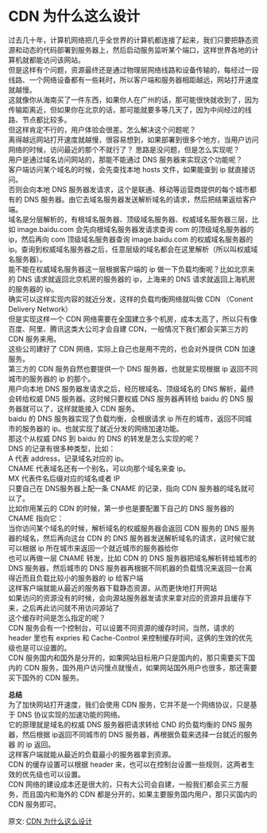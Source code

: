 # CDN 为什么这么设计
过去几十年，计算机网络把几乎全世界的计算机都连接了起来，我们只要把静态资源和动态的代码部署到服务器上，然后启动服务监听某个端口，这样世界各地的计算机就都能访问该网站。  
但是这样有个问题，资源最终还是通过物理层网络线路和设备传输的，每经过一段线路、一个网络设备都有一些耗时，所以客户端和服务器相距越远，网站打开速度就越慢。  
这就像你从海南买了一件东西，如果你人在广州的话，那可能很快就收到了，因为传输距离近，但如果你在北京的话，那可能就要多等几天了，因为中间经过的线路、节点都比较多。  
但这样肯定不行的，用户体验会很差。怎么解决这个问题呢？  
离得越远网站打开速度就越慢，很容易想到，如果部署到很多个地方，当用户访问网络的时候，访问最近的那个不就行了？
思路是没问题，但是怎么实现呢？  
用户是通过域名访问网站的，那能不能通过 DNS 服务器来实现这个功能呢？  
客户端访问某个域名的时候，会先查找本地 hosts 文件，如果能查到 ip 就直接访问。  
否则会向本地 DNS 服务器发请求，这个是联通、移动等运营商提供的每个城市都有的 DNS 服务器。由它去域名服务器发送解析域名的请求，然后把结果返给客户端。  
域名是分层解析的，有根域名服务器、顶级域名服务器、权威域名服务器三层，比如 image.baidu.com 会先向根域名服务器发请求查询 com 的顶级域名服务器的 ip，然后再向 com 顶级域名服务器查询 image.baidu.com 的权威域名服务器的 ip。查询到权威域名服务器之后，任意层级的域名都会在这里解析（所以叫权威域名服务器）。  
能不能在权威域名服务器这一层根据客户端的 ip 做一下负载均衡呢？比如北京来的 DNS 请求就返回北京机房的服务器的 ip，上海来的 DNS 请求就返回上海机房的服务器的 ip。  
确实可以这样实现内容的就近分发，这样的负载均衡网络就叫做 CDN （Conent Delivery Network）  
但是实现这样一个 CDN 网络需要在全国建立多个机房，成本太高了，所以只有像百度、阿里、腾讯这类大公司才会自建 CDN，一般情况下我们都会买第三方的 CDN 服务来用。  
这些公司建好了 CDN 网络，实际上自己也是用不完的，也会对外提供 CDN 加速服务。  
第三方的 CDN 服务自然也要提供一个 DNS 服务器，也就是实现根据 ip 返回不同城市的服务器的 ip 的那个。  
用户向本地 DNS 服务器发请求之后，经历根域名、顶级域名的 DNS 解析，最终会转给权威 DNS 服务器。这时候只要权威 DNS 服务器再转给 baidu 的 DNS 服务器就可以了，这样就能接入 CDN 服务。  
baidu 的 DNS 服务器实现了负载均衡，会根据请求 ip  所在的城市，返回不同城市的服务器的 ip。也就实现了就近分发的网络加速功能。  
那这个从权威 DNS 到 baidu 的 DNS 的转发是怎么实现的呢？  
DNS 的记录有很多种类型，比如：  
A 代表 address，记录域名对应的 ip。  
CNAME 代表域名还有一个别名，可以向那个域名来查 ip。  
MX 代表件名后缀对应的域名或者 IP  
只要自己在 DNS服务器上配一条 CNAME 的记录，指向 CDN 服务器的域名就可以了。  
比如你用某云的 CDN 的时候，第一步也是要配置下自己的 DNS 服务器的 CNAME 指向它：  
当你访问某个域名的时候，解析域名的权威服务器会返回 CDN 服务的 DNS 服务器的域名，然后再向这台 CDN 的 DNS 服务器发送解析域名的请求，这时候它就可以根据 ip 所在城市来返回一个就近城市的服务器给你  
也可以再做一层 CNAME 转发，比如 CDN 的 DNS 服务器把域名解析转给城市的 DNS 服务器，然后城市的 DNS 服务器再根据不同机器的负载情况来返回一台离得近而且负载比较小的服务器的 ip 给客户端  
这样客户端就能从最近的服务器下载静态资源，从而更快地打开网站  
如果访问的资源没有的时候，会向源站服务器发请求来拿对应的资源并且缓存下来，之后再此访问就不用访问源站了  
这个缓存时间是怎么指定的呢？  
CDN 服务会有一个控制台，可以设置不同资源的缓存时间，当然，请求的 header 里也有 expries 和 Cache-Control 来控制缓存时间，这俩的生效的优先级也是可以设置的。  
CDN 服务国内和国外是分开的，如果网站目标用户只是国内的，那只需要买下国内的 CDN 服务，国外用户访问慢点就慢点，如果网站国外用户也很多，那还需要买下国外的 CDN 服务。  

**总结**  
为了加快网站打开速度，我们会使用 CDN 服务，它并不是一个网络协议，只是基于 DNS 协议实现的加速功能的网络。  
它的原理就是域名的权威 DNS 服务器把请求转给 CND 的负载均衡的 DNS 服务器，然后根据 ip返回不同城市的 DNS 服务器，再根据负载来选择一台就近的服务器 的 ip 返回。  
这样客户端就能从最近的负载最小的服务器拿到资源。  
CDN 的缓存设置可以根据 header 来，也可以在控制台设置一些规则，这两者生效的优先级也可以设置。  
CDN 网络的建设成本还是很大的，只有大公司会自建，一般我们都会买三方服务，而且国内和海外的 CDN 都是分开的，如果主要服务国内用户，那只买国内的 CDN 服务即可。  


原文: 
[CDN 为什么这么设计](https://mp.weixin.qq.com/s/jTIe1V9II8waWaqKSSuBZg)
